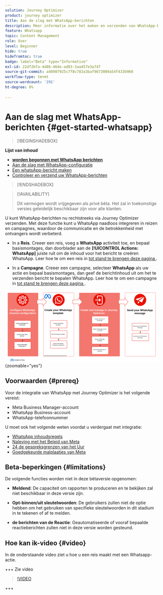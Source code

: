 ```yaml
---
solution: Journey Optimizer
product: journey optimizer
title: Aan de slag met WhatsApp-berichten
description: Meer informatie over het maken en verzenden van WhatsApp-berichten in Journey Optimizer
feature: Whatsapp
topic: Content Management
role: User
level: Beginner
hide: true
hidefromtoc: true
badge: label="Beta" type="Informative"
exl-id: 22df2bfa-4d86-464e-ad83-3aa457e3a747
source-git-commit: a40907925c7f8c783a3baf9673009a54f433b960
workflow-type: tm+mt
source-wordcount: '291'
ht-degree: 0%

---
```


# Aan de slag met WhatsApp-berichten {#get-started-whatsapp}

>[!BEGINSHADEBOX]

**Lijst van inhoud**

* **[worden begonnen met WhatsApp berichten](get-started-whatsapp.md)**
* [Aan de slag met WhatsApp-configuratie](whatsapp-configuration.md)
* [Een whatsApp-bericht maken](create-whatsapp.md)
* [Controleer en verzend uw WhatsApp-berichten](send-whatsapp.md)

>[!ENDSHADEBOX]

>[!AVAILABILITY]
>
>Dit vermogen wordt vrijgegeven als privé bèta. Het zal in toekomstige versies geleidelijk beschikbaar zijn voor alle klanten.

U kunt WhatsApp-berichten nu rechtstreeks via Journey Optimizer verzenden. Met deze functie kunt u WhatsApp naadloos integreren in reizen en campagnes, waardoor de communicatie en de betrokkenheid met ontvangers wordt verbeterd.

* In a **Reis**. Creeer een reis, voeg a **WhatsApp** activiteit toe, en bepaal basismontages, dan doorblader aan de **[!UICONTROL Actions: WhatsApp]** juiste ruit om de inhoud voor het bericht te creëren WhatsApp. Leer hoe te om een reis in [ tot stand te brengen deze pagina ](../building-journeys/journey-gs.md).

* In a **Campagne**. Creeer een campagne, selecteer **WhatsApp** als uw actie en bepaal basismontages, dan geef de berichtinhoud uit om het te verzenden bericht te bepalen WhatsApp. Leer hoe te om een campagne in [ tot stand te brengen deze pagina ](../campaigns/create-campaign.md#configure).

![](assets/do-not-localize/whatsapp-beta.png){zoomable="yes"}

## Voorwaarden {#prereq}

Voor de integratie van WhatsApp met Journey Optimizer is het volgende vereist:

* Meta Business Manager-account
* WhatsApp Business-account
* WhatsApp-telefoonnummer

U moet ook het volgende weten voordat u verdergaat met integratie:

* [ WhatsApp inhoudsregels ](https://www.whatsapp.com/legal/messaging-guidelines)
* [ Naleving met het Beleid van Meta ](https://www.whatsapp.com/legal)
* [ 24 de gespreksgrenzen van het Uur ](https://developers.facebook.com/docs/whatsapp/messaging-limits/)
* [ Goedgekeurde malplaatjes van Meta ](https://developers.facebook.com/docs/whatsapp/message-templates/guidelines/)

## Beta-beperkingen {#limitations}

De volgende functies worden niet in deze bètaversie opgenomen:

* **Meldend**: De capaciteit om rapporten te produceren en te bekijken zal niet beschikbaar in deze versie zijn.

* **Opt-binnen/uit sleutelwoorden**: De gebruikers zullen niet de optie hebben om het gebruiken van specifieke sleutelwoorden in dit stadium in te tekenen of af te melden.

* **de berichten van de Reactie**: Geautomatiseerde of vooraf bepaalde reactieberichten zullen niet in deze versie worden gesteund.

## Hoe kan ik-video {#video}

In de onderstaande video ziet u hoe u een reis maakt met een Whatsapp-actie.

+++ Zie video

>[!VIDEO](https://video.tv.adobe.com/v/3451621?learn=on)

+++
